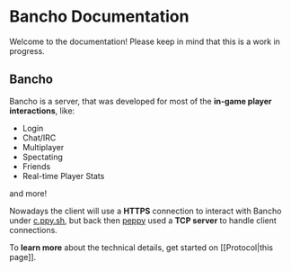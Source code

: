 # Bancho Documentation

Welcome to the documentation! Please keep in mind that this is a work in progress.

## Bancho

Bancho is a server, that was developed for most of the **in-game player interactions**, like:

- Login
- Chat/IRC
- Multiplayer
- Spectating
- Friends
- Real-time Player Stats

and more!

Nowadays the client will use a **HTTPS** connection to interact with Bancho under [c.ppy.sh](https://c.ppy.sh/),
but back then [peppy](https://osu.ppy.sh/wiki/en/People/peppy) used a **TCP server** to handle client connections.

To **learn more** about the technical details, get started on [[Protocol|this page]].
